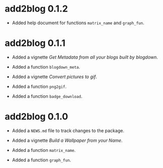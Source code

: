 # add2blog 0.1.2

* Added help document for functions `matrix_name` and `graph_fun`.

# add2blog 0.1.1

* Added a vignette *Get Metadata from all your blogs built by blogdown*.

* Added a function `blogdown_meta`.

* Added a vignette *Convert pictures to gif*.

* Added a function `png2gif`.

* Added a function `badge_download`.

# add2blog 0.1.0

* Added a `NEWS.md` file to track changes to the package.

* Added a vignette *Build a Wallpaper from your Name*.

* Added a function `matrix_name`.

* Added a function `graph_fun`.

